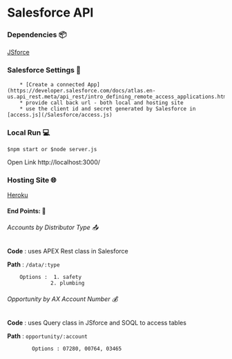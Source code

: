 # Salesforce API

### Dependencies :package:

[JSforce](https://jsforce.github.io/)

### Salesforce Settings :wrench:

        * [Create a connected App](https://developer.salesforce.com/docs/atlas.en-us.api_rest.meta/api_rest/intro_defining_remote_access_applications.htm)
        * provide call back url - both local and hosting site
        * use the client id and secret generated by Salesforce in [access.js](/Salesforce/access.js)
        
### Local Run :computer:

` $npm start or $node server.js `

Open Link http://localhost:3000/

### Hosting Site :globe_with_meridians:

[Heroku](https://salesforce-api-sandbox.herokuapp.com/)

#### End Points: :door:

###### Accounts by Distributor Type :outbox_tray:

**Code** : uses APEX Rest class in Salesforce

**Path** :  `/data/:type`

 ````
     Options :  1. safety
               2. plumbing 
 ````

###### Opportunity by AX Account Number :moneybag:

**Code** : uses Query class in JSforce and SOQL to access tables

**Path** : `opportunity/:account`

````
        Options : 07280, 00764, 03465
````